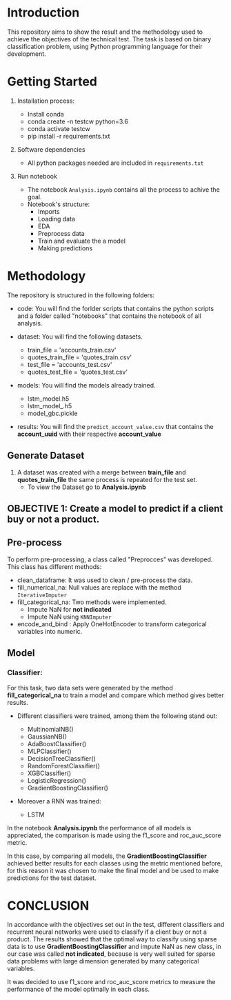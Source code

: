 # Introduction
This repository aims to show the result and the methodology used to achieve the objectives of the technical test. The task is based on binary classification problem, using Python programming language for their development.

# Getting Started

1. Installation process:
    * Install conda
    * conda create -n testcw python=3.6
    * conda activate testcw
    * pip install -r requirements.txt
    
1. Software dependencies
    * All python packages needed are included in `requirements.txt`

1. Run notebook
    * The notebook `Analysis.ipynb` contains all the process to achive the goal.
    * Notebook's structure:
        * Imports
        * Loading data
        * EDA
        * Preprocess data
        * Train and evaluate the a model
        * Making predictions

# Methodology
The repository is structured in the following folders:
* code: You will find the forlder scripts that contains the python scripts and a folder called "notebooks" that contains the notebook of all analysis. 

* dataset: You will find the following datasets.
    * train_file = 'accounts_train.csv'
    * quotes_train_file = 'quotes_train.csv'
    * test_file = 'accounts_test.csv'
    * quotes_test_file = 'quotes_test.csv'

* models: You will find the models already trained.
    * lstm_model.h5
    * lstm_model_.h5
    * model_gbc.pickle

* results: You will find the `predict_account_value.csv` that contains the **account_uuid** with their respective **account_value**

## Generate Dataset

1. A dataset was created with a merge between **train_file** and  **quotes_train_file**  the same process is repeated for the test set.
    * To view the Dataset go to **Analysis.ipynb** 

## OBJECTIVE 1: Create a model to predict if a client buy or not a product.

## Pre-process

To perform pre-processing, a class called "Preprocces" was developed. This class has different methods:

* clean_dataframe: It was used to clean / pre-process the data.
* fill_numerical_na: Null values are replace with the method `IterativeImputer`
* fill_categorical_na: Two methods were implemented.
    * Impute NaN for **not indicated**
    * Impute NaN using `KNNImputer`
* encode_and_bind : Apply OneHotEncoder to transform categorical variables into numeric.


## Model 

### Classifier:

For this task, two data sets were generated by the method **fill_categorical_na** to train a model and compare which method gives better results.

* Different classifiers were trained, among them the following stand out:
    * MultinomialNB()
    * GaussianNB()
    * AdaBoostClassifier()
    * MLPClassifier()
    * DecisionTreeClassifier()
    * RandomForestClassifier()
    * XGBClassifier()
    * LogisticRegression()
    * GradientBoostingClassifier()

* Moreover a RNN was trained:
    * LSTM

In the notebook **Analysis.ipynb** the performance of all models is appreciated, the comparison is made using the f1_score and roc_auc_score metric.

In this case, by comparing all models, the **GradientBoostingClassifier** achieved better results for each classes using the metric mentioned before, for this reason it was chosen to make the final model and be used to make predictions for the test dataset.

# CONCLUSION

In accordance with the objectives set out in the test, different classifiers and recurrent neural networks were used to classify if a client buy or not a product. The results showed that the optimal way to classify using sparse data is to use **GradientBoostingClassifier** and impute NaN as new class, in our case was called **not indicated**, because is very well suited for sparse data problems with large dimension generated by many categorical variables.

It was decided to use f1_score and roc_auc_score metrics to measure the performance of the model optimally in each class. 

